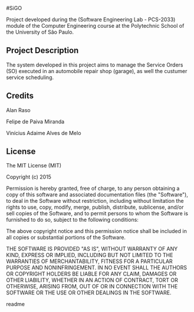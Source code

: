 <snippet>
  <content>
#SiGO

Project developed during the (Software Engineering Lab - PCS-2033) module of the Computer Engineering course at the Polytechnic School of the University of São Paulo. 

## Project Description

The system developed in this project aims to manage the Service Orders (SO) executed in an automobile repair shop (garage), as well the custumer service scheduling.

## Credits

Alan Raso

Felipe de Paiva Miranda

Vinícius Adaime Alves de Melo


## License

The MIT License (MIT)

Copyright (c) 2015 

Permission is hereby granted, free of charge, to any person obtaining a copy
of this software and associated documentation files (the "Software"), to deal
in the Software without restriction, including without limitation the rights
to use, copy, modify, merge, publish, distribute, sublicense, and/or sell
copies of the Software, and to permit persons to whom the Software is
furnished to do so, subject to the following conditions:

The above copyright notice and this permission notice shall be included in all
copies or substantial portions of the Software.

THE SOFTWARE IS PROVIDED "AS IS", WITHOUT WARRANTY OF ANY KIND, EXPRESS OR
IMPLIED, INCLUDING BUT NOT LIMITED TO THE WARRANTIES OF MERCHANTABILITY,
FITNESS FOR A PARTICULAR PURPOSE AND NONINFRINGEMENT. IN NO EVENT SHALL THE
AUTHORS OR COPYRIGHT HOLDERS BE LIABLE FOR ANY CLAIM, DAMAGES OR OTHER
LIABILITY, WHETHER IN AN ACTION OF CONTRACT, TORT OR OTHERWISE, ARISING FROM,
OUT OF OR IN CONNECTION WITH THE SOFTWARE OR THE USE OR OTHER DEALINGS IN THE
SOFTWARE.

</content>
  <tabTrigger>readme</tabTrigger>
</snippet>